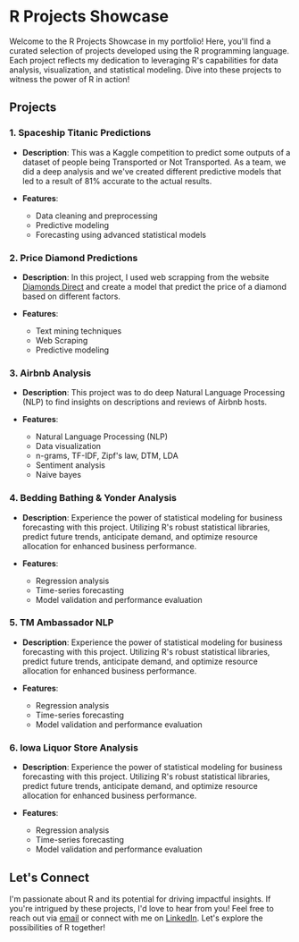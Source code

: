 # R Projects Showcase

Welcome to the R Projects Showcase in my portfolio! Here, you'll find a curated selection of projects developed using the R programming language. Each project reflects my dedication to leveraging R's capabilities for data analysis, visualization, and statistical modeling. Dive into these projects to witness the power of R in action!

## Projects

### 1. Spaceship Titanic Predictions

- **Description**: This was a Kaggle competition to predict some outputs of a dataset of people being Transported or Not Transported. As a team, we did a deep analysis and we've created different predictive models that led to a result of 81% accurate to the actual results.
  
- **Features**:
  - Data cleaning and preprocessing
  - Predictive modeling
  - Forecasting using advanced statistical models

### 2. Price Diamond Predictions

- **Description**: In this project, I used web scrapping from the website [Diamonds Direct](https://diamondsdirect.com/) and create a model that predict the price of a diamond based on different factors.
  
- **Features**:
  - Text mining techniques
  - Web Scraping
  - Predictive modeling

### 3. Airbnb Analysis

- **Description**: This project was to do deep Natural Language Processing (NLP) to find insights on descriptions and reviews of Airbnb hosts.
  
- **Features**:
  - Natural Language Processing (NLP)
  - Data visualization
  - n-grams, TF-IDF, Zipf's law, DTM, LDA
  - Sentiment analysis
  - Naive bayes

 ### 4. Bedding Bathing & Yonder Analysis

- **Description**: Experience the power of statistical modeling for business forecasting with this project. Utilizing R's robust statistical libraries, predict future trends, anticipate demand, and optimize resource allocation for enhanced business performance.
  
- **Features**:
  - Regression analysis
  - Time-series forecasting
  - Model validation and performance evaluation

 ### 5. TM Ambassador NLP

- **Description**: Experience the power of statistical modeling for business forecasting with this project. Utilizing R's robust statistical libraries, predict future trends, anticipate demand, and optimize resource allocation for enhanced business performance.
  
- **Features**:
  - Regression analysis
  - Time-series forecasting
  - Model validation and performance evaluation

 ### 6. Iowa Liquor Store Analysis

- **Description**: Experience the power of statistical modeling for business forecasting with this project. Utilizing R's robust statistical libraries, predict future trends, anticipate demand, and optimize resource allocation for enhanced business performance.
  
- **Features**:
  - Regression analysis
  - Time-series forecasting
  - Model validation and performance evaluation

## Let's Connect

I'm passionate about R and its potential for driving impactful insights. If you're intrigued by these projects, I'd love to hear from you! Feel free to reach out via [email](mailto:gabchouraqui@gmail.com) or connect with me on [LinkedIn](https://www.linkedin.com/in/gabrielchouraqui). Let's explore the possibilities of R together!
